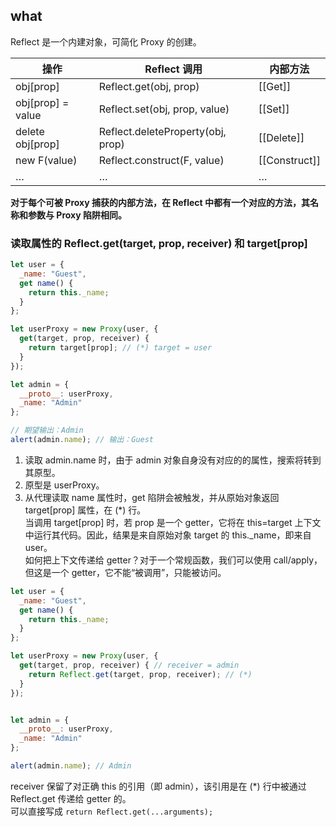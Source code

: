 ## what
Reflect 是一个内建对象，可简化 Proxy 的创建。

| 操作 | Reflect 调用 |	内部方法 |
| - | - | - |
| obj[prop] | Reflect.get(obj, prop) | \[[Get]] |
| obj[prop] = value | Reflect.set(obj, prop, value) | \[[Set]] |
| delete obj[prop] | Reflect.deleteProperty(obj, prop) | \[[Delete]] |
| new F(value) | Reflect.construct(F, value) | \[[Construct]] |
| … | … | … |

**对于每个可被 Proxy 捕获的内部方法，在 Reflect 中都有一个对应的方法，其名称和参数与 Proxy 陷阱相同。**

### 读取属性的 Reflect.get(target, prop, receiver) 和 target[prop]
```js
let user = {
  _name: "Guest",
  get name() {
    return this._name;
  }
};

let userProxy = new Proxy(user, {
  get(target, prop, receiver) {
    return target[prop]; // (*) target = user
  }
});

let admin = {
  __proto__: userProxy,
  _name: "Admin"
};

// 期望输出：Admin
alert(admin.name); // 输出：Guest
```
1. 读取 admin.name 时，由于 admin 对象自身没有对应的的属性，搜索将转到其原型。
2. 原型是 userProxy。
3. 从代理读取 name 属性时，get 陷阱会被触发，并从原始对象返回 target[prop] 属性，在 (*) 行。  
当调用 target[prop] 时，若 prop 是一个 getter，它将在 this=target 上下文中运行其代码。因此，结果是来自原始对象 target 的 this._name，即来自 user。  
如何把上下文传递给 getter？对于一个常规函数，我们可以使用 call/apply，但这是一个 getter，它不能“被调用”，只能被访问。
```js
let user = {
  _name: "Guest",
  get name() {
    return this._name;
  }
};

let userProxy = new Proxy(user, {
  get(target, prop, receiver) { // receiver = admin
    return Reflect.get(target, prop, receiver); // (*)
  }
});


let admin = {
  __proto__: userProxy,
  _name: "Admin"
};

alert(admin.name); // Admin
```
receiver 保留了对正确 this 的引用（即 admin），该引用是在 (*) 行中被通过 Reflect.get 传递给 getter 的。  
可以直接写成 `return Reflect.get(...arguments);`